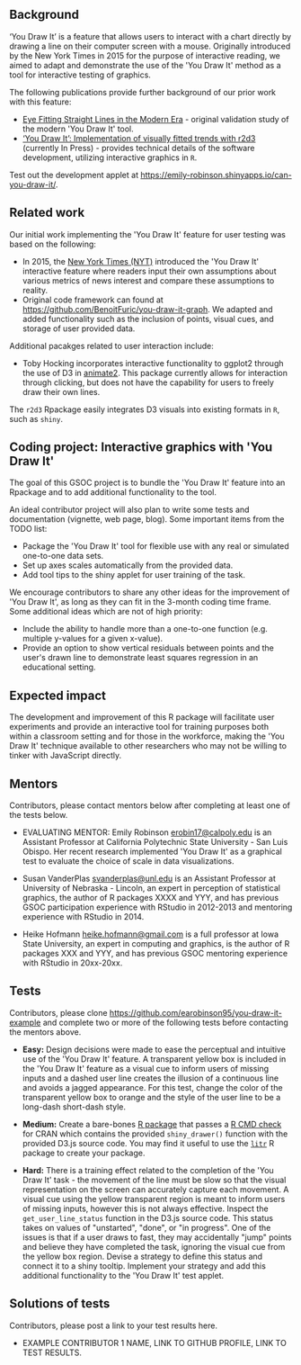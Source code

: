 <!-- https://github.com/rstats-gsoc/gsoc2023 -->

## Background

<!-- 
Explain the motivation for your coding project. What problem would it solve?
-->

<!-- 
Initial studies in the 20th century explored the use of fitting lines by eye through a set
of points. Common methods of fitting trends by eye involved maneuvering a string, black thread, or ruler until the fit was suitable, then drawing the line through the set of points. While psychologists and statisticians have been using eye-fitting techniques to assess our innate perceptual statistical modeling abilities, news organizations have used similar techniques in order to draw readers in and demonstrate the difference between readers’ assumptions and reality. 

In 2015, the New York Times (NYT) introduced an interactive feature, called ‘You Draw It’, where readers input their own assumptions about various metrics of news interest and compare these assumptions to reality. The NYT team used Data Driven Documents (D3), a JavaScript library that allows readers to interact with a chart directly by drawing a line on their computer screen with a mouse. This feature was originally introduced as a tool for interactive reading to inform readers in efforts to reduce misconceptions and aid in storytelling.
-->

‘You Draw It’ is a feature that allows users to interact with a chart directly by drawing a line on their computer screen with a mouse. Originally introduced by the New York Times in 2015 for the purpose of interactive reading, we aimed to adapt and demonstrate the use of the 'You Draw It' method as a tool for interactive testing of graphics.

The following publications provide further background of our prior work with this feature:

+ [Eye Fitting Straight Lines in the Modern Era](https://www.tandfonline.com/doi/full/10.1080/10618600.2022.2140668) - original validation study of the modern 'You Draw It' tool.
+ [‘You Draw It’: Implementation of visually fitted trends with r2d3](https://earobinson95.github.io/sdss-2022-you-draw-it-manuscript/2022-sdss-you-draw-it-manuscript.pdf) (currently In Press) - provides technical details of the software
development, utilizing interactive graphics in `R`.

Test out the development applet at <https://emily-robinson.shinyapps.io/can-you-draw-it/>.

## Related work

<!-- 
What other R packages with similar functionality already exist? Why
aren't they good enough?
-->

Our initial work implementing the 'You Draw It' feature for user testing was based on the following:

+ In 2015, the [New York Times (NYT)](https://www.nytimes.com/interactive/2015/05/28/upshot/you-draw-it-how-family-income-affects-childrens-college-chances.html) introduced the 'You Draw It' interactive feature where readers input their own assumptions about various metrics of news interest and compare these assumptions to reality.
+ Original code framework can found at <https://github.com/BenoitFuric/you-draw-it-graph>. We adapted and added functionality such as the inclusion of points, visual cues, and storage of user provided data.

Additional pacakges related to user interaction include:

+ Toby Hocking incorporates interactive functionality to ggplot2 through the use of D3 in [animate2](https://github.com/tdhock/animint2). This package currently allows for interaction through clicking, but does not have the capability for users to freely draw their own lines.

The `r2d3` Rpackage easily integrates D3 visuals into existing formats in `R`, such as `shiny`.

## Coding project: Interactive graphics with 'You Draw It'

<!-- 
What exactly do you want your contributor to code in the 10 week coding period?
What functions? What do they do? Docs? Tests? Vignettes?
-->

The goal of this GSOC project is to bundle the 'You Draw It' feature into an Rpackage and to add additional functionality to the tool.

An ideal contributor project will also plan to write some tests and documentation (vignette, web page, blog). Some important items from the TODO list:

+ Package the 'You Draw It' tool for flexible use with any real or simulated one-to-one data sets.
+ Set up axes scales automatically from the provided data.
+ Add tool tips to the shiny applet for user training of the task.

We encourage contributors to share any other ideas for the improvement of 'You Draw It', as long as they can fit in the 3-month coding time frame. Some additional ideas which are not of high priority:

+ Include the ability to handle more than a one-to-one function (e.g. multiple y-values for a given x-value).
+ Provide an option to show vertical residuals between points and the user's drawn line to demonstrate least squares regression in an educational setting.


## Expected impact

<!-- 
Mentors, please explain how this project will produce a useful package
for the R community.
-->

The development and improvement of this R package will facilitate user experiments and provide an interactive tool for training purposes both within a classroom setting and for those in the workforce, making the 'You Draw It' technique available to other researchers who may not be willing to tinker with JavaScript directly.

## Mentors

<!-- 
MENTORS: fill in this part. each project needs 2 mentors. One should
be an expert R programmer with previous package development
experience, and the other can be a domain expert in some other field
or application area (optimization, bioinformatics, machine learning,
data viz, etc). Ideally one of the two mentors should have previous
experience with GSOC (either as a contributor or mentor). Please provide
contact info for each mentor, along with qualifications.

IMPORTANT: you MUST write "EVALUATING" for one mentor, who will be
required to do the three evaluations of the contributor during the
summer. In previous years we have had issues with mentors who do not
fill in evaluations, and when this happens R project is penalized
(money is taken away), although contributors are not penalized (contributors
are passed by default if no mentor eval is submitted). Therefore one
mentor must take responsibility for doing the evaluations, and you
must indicate that here, and your contributor must indicate that as well
in the application. If it is not clear which mentor will be the
EVALUATING mentor then your project will not be accepted. Example:
-->

Contributors, please contact mentors below after completing at least one
of the tests below.

- EVALUATING MENTOR: Emily Robinson <erobin17@calpoly.edu> is an Assistant Professor at California Polytechnic State University - San Luis Obispo. Her recent research implemented 'You Draw It' as a graphical test to evaluate the choice of scale in data visualizations.

- Susan VanderPlas <svanderplas@unl.edu> is an Assistant Professor at University of Nebraska - Lincoln, an expert in perception of statistical graphics, the author of R packages XXXX and YYY, and has previous GSOC participation experience with RStudio in 2012-2013 and mentoring experience with RStudio in 2014.

- Heike Hofmann <heike.hofmann@gmail.com> is a full professor at Iowa State University, an expert in computing and graphics, is the author of R packages XXX and YYY, and has previous GSOC mentoring experience with RStudio in 20xx-20xx.


## Tests

<!-- 
MENTORS: write several tests that potential contributors can do to
demonstrate their capabilities for this particular project.  Ask some
hard questions that will give you insight about how the contributors write
code to solve problems. You'll see that the harder the questions that
you ask, the easier it will be for you to choose between the contributors
that apply for your project!  Please modify the suggestions below to
make them specific for your project.

- Easy: something that any useR should be able to do, e.g. download
  some existing package listed in the Related Work, and run it on some
  example data.
- Medium: something a bit more complicated. You can encourage contributors
  to write a script or some functions that show their R coding
  abilities.
- Hard: Can the contributor write a package with Rd files, tests, and
  vignettes? If your package interfaces with non-R code, can the
  contributor write in that other language?
-->

Contributors, please clone <https://github.com/earobinson95/you-draw-it-example> and complete two or more of the following tests before contacting the mentors above.

+ **Easy:** Design decisions were made to ease the perceptual and intuitive use of the 'You Draw It' feature. A transparent yellow box is included in the 'You Draw It' feature as a visual cue to inform users of missing inputs and a dashed user line creates the illusion of a continuous line and avoids a jagged appearance. For this test, change the color of the transparent yellow box to orange and the style of the user line to be a long-dash short-dash style.

- **Medium:** Create a bare-bones [R package](https://r-pkgs.org/) that passes a [R CMD check](https://r-pkgs.org/R-CMD-check.html) for CRAN which contains the provided `shiny_drawer()` function with the provided D3.js source code. You may find it useful to use the [`litr`](http://faculty.marshall.usc.edu/jacob-bien/litr/docs/#:~:text=The%20litr%20R%20package%20lets,html%20file.) R package to create your package.

- **Hard:** There is a training effect related to the completion of the 'You Draw It' task - the movement of the line must be slow so that the visual representation on the screen can accurately capture each movement. A visual cue using the yellow transparent region is meant to inform users of missing inputs, however this is not always effective. Inspect the `get_user_line_status` function in the D3.js source code. This status takes on values of "unstarted", "done", or "in progress". One of the issues is that if a user draws to fast, they may accidentally "jump" points and believe they have completed the task, ignoring the visual cue from the yellow box region. Devise a strategy to define this status and connect it to a shiny tooltip. Implement your strategy and add this additional functionality to the 'You Draw It' test applet.

<!-- 
Create an R package as described in the Medium test and add documentation to the `shiny_drawer()` function.
-->

## Solutions of tests

Contributors, please post a link to your test results here.
- EXAMPLE CONTRIBUTOR 1 NAME, LINK TO GITHUB PROFILE, LINK TO TEST
  RESULTS.
